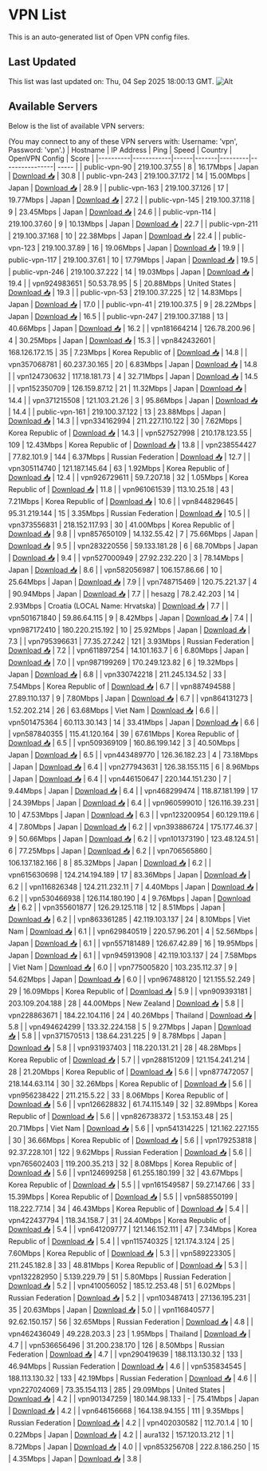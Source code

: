 # VPN List

This is an auto-generated list of Open VPN config files.

## Last Updated

This list was last updated on: Thu, 04 Sep 2025 18:00:13 GMT.
![Alt](https://repobeats.axiom.co/api/embed/186b98318ef1479477931607c1ad7d823f12451f.svg "Repobeats analytics image")

## Available Servers

Below is the list of available VPN servers:

(You may connect to any of these VPN servers with: Username: 'vpn', Password: 'vpn'.)
| Hostname | IP Address | Ping | Speed | Country | OpenVPN Config | Score |
|----------|------------|------|-------|---------|----------------| ----- |
| public-vpn-90 | 219.100.37.55 | 8 | 16.17Mbps | Japan | [Download 📥](./configs/server_0_JP.ovpn) | 30.8 |
| public-vpn-243 | 219.100.37.172 | 14 | 15.00Mbps | Japan | [Download 📥](./configs/server_1_JP.ovpn) | 28.9 |
| public-vpn-163 | 219.100.37.126 | 17 | 19.77Mbps | Japan | [Download 📥](./configs/server_2_JP.ovpn) | 27.2 |
| public-vpn-145 | 219.100.37.118 | 9 | 23.45Mbps | Japan | [Download 📥](./configs/server_3_JP.ovpn) | 24.6 |
| public-vpn-114 | 219.100.37.60 | 9 | 10.13Mbps | Japan | [Download 📥](./configs/server_4_JP.ovpn) | 22.7 |
| public-vpn-211 | 219.100.37.168 | 10 | 22.38Mbps | Japan | [Download 📥](./configs/server_5_JP.ovpn) | 22.4 |
| public-vpn-123 | 219.100.37.89 | 16 | 19.06Mbps | Japan | [Download 📥](./configs/server_6_JP.ovpn) | 19.9 |
| public-vpn-117 | 219.100.37.61 | 10 | 17.79Mbps | Japan | [Download 📥](./configs/server_7_JP.ovpn) | 19.5 |
| public-vpn-246 | 219.100.37.222 | 14 | 19.03Mbps | Japan | [Download 📥](./configs/server_8_JP.ovpn) | 19.4 |
| vpn924983651 | 50.53.78.95 | 5 | 20.88Mbps | United States | [Download 📥](./configs/server_9_US.ovpn) | 19.3 |
| public-vpn-53 | 219.100.37.225 | 12 | 14.83Mbps | Japan | [Download 📥](./configs/server_10_JP.ovpn) | 17.0 |
| public-vpn-41 | 219.100.37.5 | 9 | 28.22Mbps | Japan | [Download 📥](./configs/server_11_JP.ovpn) | 16.5 |
| public-vpn-247 | 219.100.37.188 | 13 | 40.66Mbps | Japan | [Download 📥](./configs/server_12_JP.ovpn) | 16.2 |
| vpn181664214 | 126.78.200.96 | 4 | 30.25Mbps | Japan | [Download 📥](./configs/server_13_JP.ovpn) | 15.3 |
| vpn842432601 | 168.126.172.15 | 35 | 7.23Mbps | Korea Republic of | [Download 📥](./configs/server_14_KR.ovpn) | 14.8 |
| vpn357068781 | 60.237.30.165 | 20 | 6.83Mbps | Japan | [Download 📥](./configs/server_15_JP.ovpn) | 14.8 |
| vpn124730632 | 117.18.181.73 | 4 | 32.71Mbps | Japan | [Download 📥](./configs/server_16_JP.ovpn) | 14.5 |
| vpn152350709 | 126.159.87.12 | 21 | 11.32Mbps | Japan | [Download 📥](./configs/server_17_JP.ovpn) | 14.4 |
| vpn371215508 | 121.103.21.26 | 3 | 95.86Mbps | Japan | [Download 📥](./configs/server_18_JP.ovpn) | 14.4 |
| public-vpn-161 | 219.100.37.122 | 13 | 23.88Mbps | Japan | [Download 📥](./configs/server_19_JP.ovpn) | 14.3 |
| vpn334162994 | 211.227.110.122 | 30 | 7.62Mbps | Korea Republic of | [Download 📥](./configs/server_20_KR.ovpn) | 14.3 |
| vpn527527998 | 210.178.123.55 | 109 | 12.43Mbps | Korea Republic of | [Download 📥](./configs/server_21_KR.ovpn) | 13.8 |
| vpn238554427 | 77.82.101.9 | 144 | 6.37Mbps | Russian Federation | [Download 📥](./configs/server_22_RU.ovpn) | 12.7 |
| vpn305114740 | 121.187.145.64 | 63 | 1.92Mbps | Korea Republic of | [Download 📥](./configs/server_23_KR.ovpn) | 12.4 |
| vpn926729611 | 59.7.207.18 | 32 | 1.05Mbps | Korea Republic of | [Download 📥](./configs/server_24_KR.ovpn) | 11.8 |
| vpn961061539 | 113.10.25.18 | 43 | 7.21Mbps | Korea Republic of | [Download 📥](./configs/server_25_KR.ovpn) | 10.6 |
| vpn844829645 | 95.31.219.144 | 15 | 3.35Mbps | Russian Federation | [Download 📥](./configs/server_26_RU.ovpn) | 10.5 |
| vpn373556831 | 218.152.117.93 | 30 | 41.00Mbps | Korea Republic of | [Download 📥](./configs/server_27_KR.ovpn) | 9.8 |
| vpn857650109 | 14.132.55.42 | 7 | 75.66Mbps | Japan | [Download 📥](./configs/server_28_JP.ovpn) | 9.5 |
| vpn283220556 | 59.133.181.28 | 6 | 68.70Mbps | Japan | [Download 📥](./configs/server_29_JP.ovpn) | 9.4 |
| vpn527000949 | 27.92.232.220 | 3 | 78.14Mbps | Japan | [Download 📥](./configs/server_30_JP.ovpn) | 8.6 |
| vpn582056987 | 106.157.86.66 | 10 | 25.64Mbps | Japan | [Download 📥](./configs/server_31_JP.ovpn) | 7.9 |
| vpn748715469 | 120.75.221.37 | 4 | 90.94Mbps | Japan | [Download 📥](./configs/server_32_JP.ovpn) | 7.7 |
| hesazg | 78.2.42.203 | 14 | 2.93Mbps | Croatia (LOCAL Name: Hrvatska) | [Download 📥](./configs/server_33_HR.ovpn) | 7.7 |
| vpn501671840 | 59.86.64.115 | 9 | 8.42Mbps | Japan | [Download 📥](./configs/server_34_JP.ovpn) | 7.4 |
| vpn987172410 | 180.220.215.192 | 10 | 25.92Mbps | Japan | [Download 📥](./configs/server_35_JP.ovpn) | 7.3 |
| vpn795396631 | 77.35.27.242 | 121 | 3.93Mbps | Russian Federation | [Download 📥](./configs/server_36_RU.ovpn) | 7.2 |
| vpn611897254 | 14.101.163.7 | 6 | 6.80Mbps | Japan | [Download 📥](./configs/server_37_JP.ovpn) | 7.0 |
| vpn987199269 | 170.249.123.82 | 6 | 19.32Mbps | Japan | [Download 📥](./configs/server_38_JP.ovpn) | 6.8 |
| vpn330742218 | 211.245.134.52 | 33 | 7.54Mbps | Korea Republic of | [Download 📥](./configs/server_39_KR.ovpn) | 6.7 |
| vpn887494588 | 27.89.110.137 | 9 | 7.80Mbps | Japan | [Download 📥](./configs/server_40_JP.ovpn) | 6.7 |
| vpn864131273 | 1.52.202.214 | 26 | 63.68Mbps | Viet Nam | [Download 📥](./configs/server_41_VN.ovpn) | 6.6 |
| vpn501475364 | 60.113.30.143 | 14 | 33.41Mbps | Japan | [Download 📥](./configs/server_42_JP.ovpn) | 6.6 |
| vpn587840355 | 115.41.120.164 | 39 | 67.61Mbps | Korea Republic of | [Download 📥](./configs/server_43_KR.ovpn) | 6.5 |
| vpn509369109 | 160.86.199.142 | 3 | 40.50Mbps | Japan | [Download 📥](./configs/server_44_JP.ovpn) | 6.5 |
| vpn443489770 | 126.36.182.23 | 4 | 73.18Mbps | Japan | [Download 📥](./configs/server_45_JP.ovpn) | 6.4 |
| vpn277943631 | 126.38.155.115 | 6 | 8.96Mbps | Japan | [Download 📥](./configs/server_46_JP.ovpn) | 6.4 |
| vpn446150647 | 220.144.151.230 | 7 | 9.44Mbps | Japan | [Download 📥](./configs/server_47_JP.ovpn) | 6.4 |
| vpn468299474 | 118.87.181.199 | 17 | 24.39Mbps | Japan | [Download 📥](./configs/server_48_JP.ovpn) | 6.4 |
| vpn960599010 | 126.116.39.231 | 10 | 47.53Mbps | Japan | [Download 📥](./configs/server_49_JP.ovpn) | 6.3 |
| vpn123200954 | 60.129.119.6 | 4 | 7.80Mbps | Japan | [Download 📥](./configs/server_50_JP.ovpn) | 6.2 |
| vpn393886724 | 175.177.46.37 | 9 | 50.66Mbps | Japan | [Download 📥](./configs/server_51_JP.ovpn) | 6.2 |
| vpn101373190 | 123.48.124.51 | 6 | 77.25Mbps | Japan | [Download 📥](./configs/server_52_JP.ovpn) | 6.2 |
| vpn706565860 | 106.137.182.166 | 8 | 85.32Mbps | Japan | [Download 📥](./configs/server_53_JP.ovpn) | 6.2 |
| vpn615630698 | 124.214.194.189 | 17 | 83.36Mbps | Japan | [Download 📥](./configs/server_54_JP.ovpn) | 6.2 |
| vpn116826348 | 124.211.232.11 | 7 | 4.40Mbps | Japan | [Download 📥](./configs/server_55_JP.ovpn) | 6.2 |
| vpn530466938 | 126.114.180.190 | 4 | 9.76Mbps | Japan | [Download 📥](./configs/server_56_JP.ovpn) | 6.2 |
| vpn355601877 | 126.29.125.118 | 12 | 8.51Mbps | Japan | [Download 📥](./configs/server_57_JP.ovpn) | 6.2 |
| vpn863361285 | 42.119.103.137 | 24 | 8.10Mbps | Viet Nam | [Download 📥](./configs/server_58_VN.ovpn) | 6.1 |
| vpn629840519 | 220.57.96.201 | 4 | 52.56Mbps | Japan | [Download 📥](./configs/server_59_JP.ovpn) | 6.1 |
| vpn557181489 | 126.67.42.89 | 16 | 19.95Mbps | Japan | [Download 📥](./configs/server_60_JP.ovpn) | 6.1 |
| vpn945913908 | 42.119.103.137 | 24 | 7.58Mbps | Viet Nam | [Download 📥](./configs/server_61_VN.ovpn) | 6.0 |
| vpn775005820 | 103.235.112.37 | 9 | 54.62Mbps | Japan | [Download 📥](./configs/server_62_JP.ovpn) | 6.0 |
| vpn967488120 | 121.155.52.249 | 29 | 16.09Mbps | Korea Republic of | [Download 📥](./configs/server_63_KR.ovpn) | 5.9 |
| vpn909393181 | 203.109.204.188 | 28 | 44.00Mbps | New Zealand | [Download 📥](./configs/server_64_NZ.ovpn) | 5.8 |
| vpn228863671 | 184.22.104.116 | 24 | 40.26Mbps | Thailand | [Download 📥](./configs/server_65_TH.ovpn) | 5.8 |
| vpn494624299 | 133.32.224.158 | 5 | 9.27Mbps | Japan | [Download 📥](./configs/server_66_JP.ovpn) | 5.8 |
| vpn371570513 | 138.64.231.225 | 9 | 8.78Mbps | Japan | [Download 📥](./configs/server_67_JP.ovpn) | 5.8 |
| vpn931937403 | 118.220.131.21 | 28 | 48.28Mbps | Korea Republic of | [Download 📥](./configs/server_68_KR.ovpn) | 5.7 |
| vpn288151209 | 121.154.241.214 | 28 | 21.20Mbps | Korea Republic of | [Download 📥](./configs/server_69_KR.ovpn) | 5.6 |
| vpn877472057 | 218.144.63.114 | 30 | 32.26Mbps | Korea Republic of | [Download 📥](./configs/server_70_KR.ovpn) | 5.6 |
| vpn956238422 | 211.215.5.22 | 33 | 8.06Mbps | Korea Republic of | [Download 📥](./configs/server_71_KR.ovpn) | 5.6 |
| vpn126628832 | 61.74.115.149 | 32 | 32.89Mbps | Korea Republic of | [Download 📥](./configs/server_72_KR.ovpn) | 5.6 |
| vpn826738372 | 1.53.153.48 | 25 | 20.71Mbps | Viet Nam | [Download 📥](./configs/server_73_VN.ovpn) | 5.6 |
| vpn541314225 | 121.162.227.155 | 30 | 36.66Mbps | Korea Republic of | [Download 📥](./configs/server_74_KR.ovpn) | 5.6 |
| vpn179253818 | 92.37.228.101 | 122 | 9.62Mbps | Russian Federation | [Download 📥](./configs/server_75_RU.ovpn) | 5.6 |
| vpn765602403 | 119.200.35.213 | 32 | 8.08Mbps | Korea Republic of | [Download 📥](./configs/server_76_KR.ovpn) | 5.6 |
| vpn124699258 | 61.255.180.199 | 32 | 43.67Mbps | Korea Republic of | [Download 📥](./configs/server_77_KR.ovpn) | 5.5 |
| vpn161549587 | 59.27.147.66 | 33 | 15.39Mbps | Korea Republic of | [Download 📥](./configs/server_78_KR.ovpn) | 5.5 |
| vpn588550199 | 118.222.77.14 | 34 | 46.43Mbps | Korea Republic of | [Download 📥](./configs/server_79_KR.ovpn) | 5.4 |
| vpn422437794 | 118.34.158.7 | 31 | 24.40Mbps | Korea Republic of | [Download 📥](./configs/server_80_KR.ovpn) | 5.4 |
| vpn641209777 | 121.146.152.111 | 47 | 7.34Mbps | Korea Republic of | [Download 📥](./configs/server_81_KR.ovpn) | 5.4 |
| vpn115740325 | 121.174.3.124 | 25 | 7.60Mbps | Korea Republic of | [Download 📥](./configs/server_82_KR.ovpn) | 5.3 |
| vpn589223305 | 211.245.182.8 | 33 | 48.81Mbps | Korea Republic of | [Download 📥](./configs/server_83_KR.ovpn) | 5.3 |
| vpn132282950 | 5.139.229.79 | 51 | 5.80Mbps | Russian Federation | [Download 📥](./configs/server_84_RU.ovpn) | 5.2 |
| vpn410056052 | 185.12.253.48 | 51 | 6.02Mbps | Russian Federation | [Download 📥](./configs/server_85_RU.ovpn) | 5.2 |
| vpn103487413 | 27.136.195.231 | 35 | 20.63Mbps | Japan | [Download 📥](./configs/server_86_JP.ovpn) | 5.0 |
| vpn116840577 | 92.62.150.157 | 56 | 32.65Mbps | Russian Federation | [Download 📥](./configs/server_87_RU.ovpn) | 4.8 |
| vpn462436049 | 49.228.203.3 | 23 | 1.95Mbps | Thailand | [Download 📥](./configs/server_88_TH.ovpn) | 4.7 |
| vpn536656496 | 31.200.238.170 | 126 | 8.50Mbps | Russian Federation | [Download 📥](./configs/server_89_RU.ovpn) | 4.7 |
| vpn290419639 | 188.113.130.32 | 133 | 46.94Mbps | Russian Federation | [Download 📥](./configs/server_90_RU.ovpn) | 4.6 |
| vpn535834545 | 188.113.130.32 | 133 | 42.19Mbps | Russian Federation | [Download 📥](./configs/server_91_RU.ovpn) | 4.6 |
| vpn227024069 | 73.35.154.113 | 285 | 29.09Mbps | United States | [Download 📥](./configs/server_92_US.ovpn) | 4.2 |
| vpn901347259 | 180.144.98.133 | - | 75.41Mbps | Japan | [Download 📥](./configs/server_93_JP.ovpn) | 4.2 |
| vpn646156668 | 164.138.94.155 | 111 | 9.35Mbps | Russian Federation | [Download 📥](./configs/server_94_RU.ovpn) | 4.2 |
| vpn402030582 | 112.70.1.4 | 10 | 0.22Mbps | Japan | [Download 📥](./configs/server_95_JP.ovpn) | 4.2 |
| aura132 | 157.120.13.212 | 1 | 8.72Mbps | Japan | [Download 📥](./configs/server_96_JP.ovpn) | 4.0 |
| vpn853256708 | 222.8.186.250 | 15 | 4.35Mbps | Japan | [Download 📥](./configs/server_97_JP.ovpn) | 3.8 |
